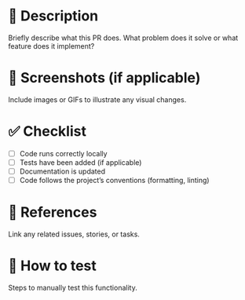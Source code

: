 # 📝 Description
Briefly describe what this PR does. What problem does it solve or what feature does it implement?

# 📸 Screenshots (if applicable)
Include images or GIFs to illustrate any visual changes.

# ✅ Checklist
- [ ] Code runs correctly locally
- [ ] Tests have been added (if applicable)
- [ ] Documentation is updated
- [ ] Code follows the project’s conventions (formatting, linting)

# 📌 References
Link any related issues, stories, or tasks.

# 🧪 How to test
Steps to manually test this functionality.